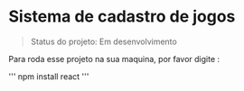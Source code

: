 <h1>Sistema de cadastro de jogos </h1>

> Status do projeto: Em desenvolvimento

Para roda esse projeto na sua maquina, por favor digite :

'''
npm install react
'''
